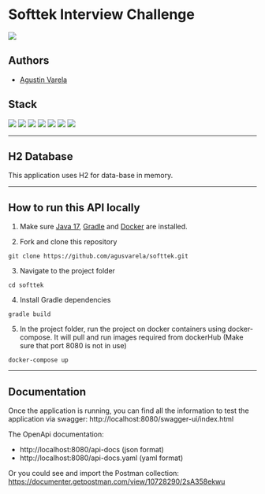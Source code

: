 # Softtek Interview Challenge

![](https://img.shields.io/badge/build-success-brightgreen.svg)

## Authors
- [Agustin Varela](https://www.linkedin.com/in/agus-varela10)

## Stack

![](https://img.shields.io/badge/Java_17-✓-blue.svg)
![](https://img.shields.io/badge/Spring_boot-✓-blue.svg)
![](https://img.shields.io/badge/H2-✓-blue.svg)
![](https://img.shields.io/badge/Gradle-✓-blue.svg)
![](https://img.shields.io/badge/Postman-✓-blue.svg)
![](https://img.shields.io/badge/OpenApi_3.0-✓-blue.svg)
![](https://img.shields.io/badge/Docker-✓-blue.svg)

-------------------

## H2 Database

This application uses H2 for data-base in memory.

-------------------

## How to run this API locally

1. Make sure [Java 17](https://www.oracle.com/java/technologies/javase/jdk17-archive-downloads.html), [Gradle](https://gradle.org/install/) and [Docker](https://docs.docker.com/get-docker/) are installed.

2. Fork and clone this repository

```
git clone https://github.com/agusvarela/softtek.git
```

3. Navigate to the project folder

```
cd softtek
```

4. Install Gradle dependencies

```
gradle build
```

5. In the project folder, run the project on docker containers using docker-compose. It will pull and run images required from dockerHub (Make sure that port 8080 is not in use)

```
docker-compose up
```

----------

## Documentation
Once the application is running, you can find all the information to test the application via swagger:
http://localhost:8080/swagger-ui/index.html

The OpenApi documentation:
- http://localhost:8080/api-docs (json format)
- http://localhost:8080/api-docs.yaml (yaml format)

Or you could see and import the Postman collection:
https://documenter.getpostman.com/view/10728290/2sA358ekwu

